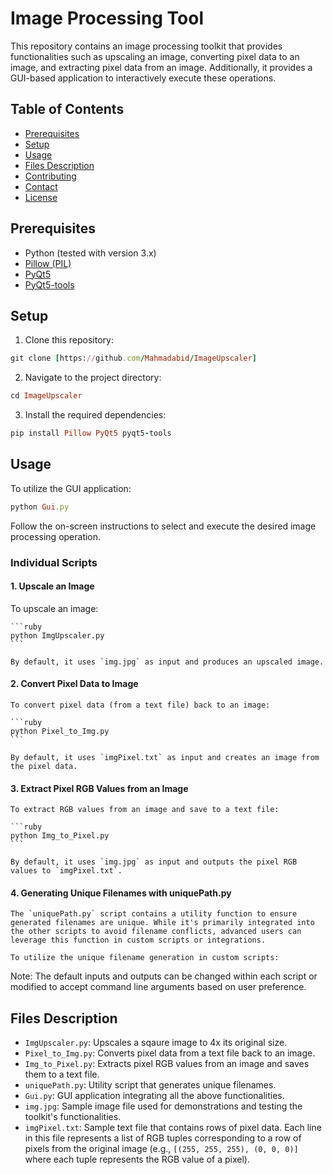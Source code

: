 # Image Processing Tool

This repository contains an image processing toolkit that provides functionalities such as upscaling an image, converting pixel data to an image, and extracting pixel data from an image. Additionally, it provides a GUI-based application to interactively execute these operations.

## Table of Contents

- [Prerequisites](#prerequisites)
- [Setup](#setup)
- [Usage](#usage)
- [Files Description](#files-description)
- [Contributing](#contributing)
- [Contact](#contact)
- [License](#license)

## Prerequisites

- Python (tested with version 3.x)
- [Pillow (PIL)](https://pillow.readthedocs.io/en/stable/)
- [PyQt5](https://pypi.org/project/PyQt5/)
- [PyQt5-tools](https://pypi.org/project/pyqt5-tools/)

## Setup

1. Clone this repository:

```ruby
git clone [https://github.com/Mahmadabid/ImageUpscaler]
```

2. Navigate to the project directory:

```ruby
cd ImageUpscaler
```

3. Install the required dependencies:

```ruby
pip install Pillow PyQt5 pyqt5-tools
```


## Usage

To utilize the GUI application:

```ruby
python Gui.py
```


Follow the on-screen instructions to select and execute the desired image processing operation.

### Individual Scripts



#### 1. Upscale an Image

   To upscale an image:

    ```ruby
    python ImgUpscaler.py
    ```

    By default, it uses `img.jpg` as input and produces an upscaled image.



#### 2. Convert Pixel Data to Image

    To convert pixel data (from a text file) back to an image:

    ```ruby
    python Pixel_to_Img.py
    ```

    By default, it uses `imgPixel.txt` as input and creates an image from the pixel data.



#### 3. Extract Pixel RGB Values from an Image

    To extract RGB values from an image and save to a text file:

    ```ruby
    python Img_to_Pixel.py
    ```

    By default, it uses `img.jpg` as input and outputs the pixel RGB values to `imgPixel.txt`.



#### 4. Generating Unique Filenames with uniquePath.py

    The `uniquePath.py` script contains a utility function to ensure generated filenames are unique. While it's primarily integrated into the other scripts to avoid filename conflicts, advanced users can leverage this function in custom scripts or integrations.

    To utilize the unique filename generation in custom scripts:

Note: The default inputs and outputs can be changed within each script or modified to accept command line arguments based on user preference.

## Files Description

- `ImgUpscaler.py`: Upscales a sqaure image to 4x its original size.
- `Pixel_to_Img.py`: Converts pixel data from a text file back to an image.
- `Img_to_Pixel.py`: Extracts pixel RGB values from an image and saves them to a text file.
- `uniquePath.py`: Utility script that generates unique filenames.
- `Gui.py`: GUI application integrating all the above functionalities.
- `img.jpg`: Sample image file used for demonstrations and testing the toolkit's functionalities.
- `imgPixel.txt`: Sample text file that contains rows of pixel data. Each line in this file represents a list of RGB tuples corresponding to a row of pixels from the original image (e.g., `[(255, 255, 255), (0, 0, 0)]` where each tuple represents the RGB value of a pixel).
